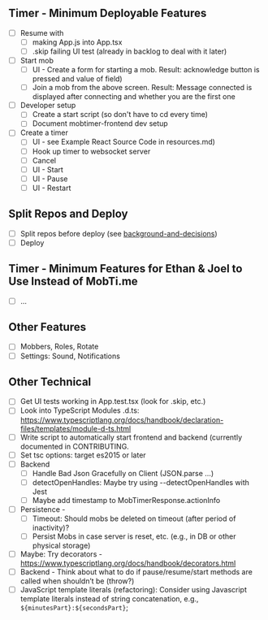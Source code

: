 ## Timer - Minimum Deployable Features
- [ ] Resume with 
    - [ ] making App.js into App.tsx
    - [ ] .skip failing UI test (already in backlog to deal with it later)
- [ ] Start mob 
  - [ ] UI - Create a form for starting a mob. Result: acknowledge button is pressed and value of field) 
  - [ ] Join a mob from the above screen. Result: Message connected is displayed after connecting and whether you are the first one
- [ ] Developer setup
  - [ ] Create a start script (so don't have to cd every time)
  - [ ] Document mobtimer-frontend dev setup
- [ ] Create a timer 
  - [ ] UI - see Example React Source Code in resources.md) 
  - [ ] Hook up timer to websocket server 
  - [ ] Cancel 
  - [ ] UI - Start 
  - [ ] UI - Pause 
  - [ ] UI - Restart

## Split Repos and Deploy
- [ ] Split repos before deploy (see [background-and-decisions](./background-and-decisions.md))
- [ ] Deploy

## Timer - Minimum Features for Ethan & Joel to Use Instead of MobTi.me
- [ ] ...
## Other Features

- [ ] Mobbers, Roles, Rotate
- [ ] Settings: Sound, Notifications

## Other Technical
- [ ] Get UI tests working in App.test.tsx (look for .skip, etc.)
- [ ] Look into TypeScript Modules .d.ts: https://www.typescriptlang.org/docs/handbook/declaration-files/templates/module-d-ts.html 
- [ ] Write script to automatically start frontend and backend (currently documented in CONTRIBUTING.
- [ ] Set tsc options: target es2015 or later
- [ ] Backend 
  - [ ] Handle Bad Json Gracefully on Client (JSON.parse …) 
  - [ ] detectOpenHandles: Maybe try using --detectOpenHandles with Jest 
  - [ ] Maybe add timestamp to MobTimerResponse.actionInfo
- [ ] Persistence -
  - [ ] Timeout: Should mobs be deleted on timeout (after period of inactivity)?
  - [ ] Persist Mobs in case server is reset, etc. (e.g., in DB or other physical storage)
- [ ] Maybe: Try decorators - https://www.typescriptlang.org/docs/handbook/decorators.html
- [ ] Backend - Think about what to do if pause/resume/start methods are called when shouldn’t be (throw?)
- [ ] JavaScript template literals (refactoring): Consider using Javascript template literals instead of string concatenation, e.g., `${minutesPart}:${secondsPart}`;
